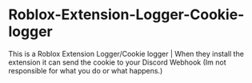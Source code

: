 # Roblox-Extension-Logger-Cookie-logger
This is a Roblox Extension Logger/Cookie logger | When they install the extension it can send the cookie to your Discord Webhook (Im not responsible for what you do or what happens.)

